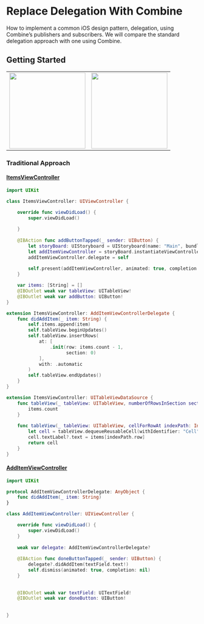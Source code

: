 # Replace Delegation With Combine 
How to implement a common iOS design pattern, delegation, using Combine’s publishers and subscribers. 
We will compare the standard delegation approach with one using Combine.

## Getting Started 
<table border="0">
    <tr>
        <td><img src="https://user-images.githubusercontent.com/47273077/133958788-02d3da18-829d-4185-994b-9fd7d1eca382.png" width="200"></td>
        <td><img src="https://user-images.githubusercontent.com/47273077/133958828-2cca054f-b23a-4799-9776-1572052135e7.png" width="200"></td>
    </tr>
</table>

### Traditional Approach 
#### **[ItemsViewController](https://github.com/YamamotoDesu/Replace-Delegation-With-Combine/blob/main/CombineSample/ItemsViewController.swift)**  
```swift 
import UIKit

class ItemsViewController: UIViewController {

    override func viewDidLoad() {
        super.viewDidLoad()
        
    }
    
    @IBAction func addButtonTapped(_ sender: UIButton) {
        let storyBoard: UIStoryboard = UIStoryboard(name: "Main", bundle: nil)
        let addItemViewController = storyBoard.instantiateViewController(withIdentifier: "addItemViewController") as! AddItemViewController
        addItemViewController.delegate = self
        
        self.present(addItemViewController, animated: true, completion: nil)
    }

    var items: [String] = []
    @IBOutlet weak var tableView: UITableView!
    @IBOutlet weak var addButton: UIButton!
}

extension ItemsViewController: AddItemViewControllerDelegate {
    func didAddItem(_ item: String) {
        self.items.append(item)
        self.tableView.beginUpdates()
        self.tableView.insertRows(
            at: [
                .init(row: items.count - 1,
                      section: 0)
            ],
            with: .automatic
        )
        self.tableView.endUpdates()
    }
}

extension ItemsViewController: UITableViewDataSource {
    func tableView(_ tableView: UITableView, numberOfRowsInSection section: Int) -> Int {
        items.count
    }
    
    func tableView(_ tableView: UITableView, cellForRowAt indexPath: IndexPath) -> UITableViewCell {
        let cell = tableView.dequeueReusableCell(withIdentifier: "Cell")!
        cell.textLabel?.text = items[indexPath.row]
        return cell
    }
}

``` 

#### **[AddItemViewController](https://github.com/YamamotoDesu/Replace-Delegation-With-Combine/blob/main/CombineSample/AddItemViewController.swift)**  
```swift 
import UIKit

protocol AddItemViewControllerDelegate: AnyObject {
    func didAddItem(_ item: String)
}

class AddItemViewController: UIViewController {

    override func viewDidLoad() {
        super.viewDidLoad()
    }
    
    weak var delegate: AddItemViewControllerDelegate?
    
    @IBAction func doneButtonTapped(_ sender: UIButton) {
        delegate?.didAddItem(textField.text!)
        self.dismiss(animated: true, completion: nil)
    }
    
    
    @IBOutlet weak var textField: UITextField!
    @IBOutlet weak var doneButton: UIButton!
    
    
}


```

